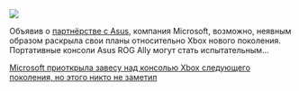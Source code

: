 <!--2025-06-14 13:42:13-->
<div class="yb">
  <div class="rss habr"><img src="https://habrastorage.org/getpro/habr/upload_files/308/c91/aef/308c91aef2e5cc9b65abc5eec4b8f276.jpg" /><p>Объявив о&nbsp;<a href="https://3dnews.ru/1124132/microsoft-i-asus-pokazali-portativnie-konsoli-xbox-ally-na-novoy-windows-s-interfeysom-xbox" rel="noopener noreferrer nofollow">партнёрстве с Asus</a>, компания Microsoft, возможно, неявным образом раскрыла свои планы относительно Xbox нового поколения. Портативные консоли Asus ROG Ally могут стать испытательным... <p class="titl"><a href="https://habr.com/ru/companies/bothub/news/918352/?utm_source=habrahabr&utm_medium=rss&utm_campaign=918352">Microsoft приоткрыла завесу над консолью Xbox следующего поколения, но этого никто не заметил</a></p></div>
</div>
